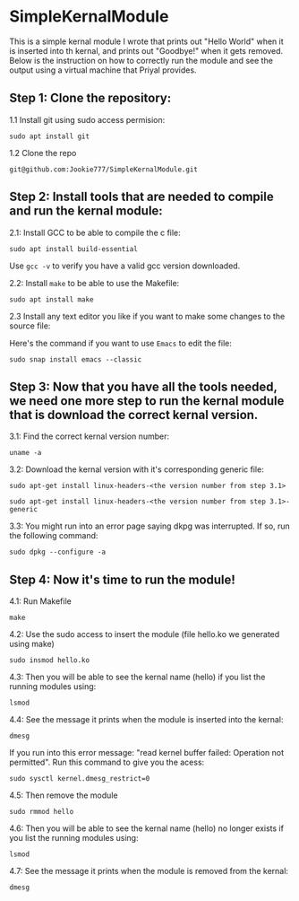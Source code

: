 # SimpleKernalModule

This is a simple kernal module I wrote that prints out "Hello World" when it is inserted into th kernal, and prints out "Goodbye!" when it gets removed.
Below is the instruction on how to correctly run the module and see the output using a virtual machine that Priyal provides.






## Step 1: Clone the repository:

1.1 Install git using sudo access permision:

```sudo apt install git```

1.2 Clone the repo

```git@github.com:Jookie777/SimpleKernalModule.git```




## Step 2: Install tools that are needed to compile and run the kernal module:

2.1: Install GCC to be able to compile the c file:

```sudo apt install build-essential```

Use `gcc -v` to verify you have a valid gcc version downloaded.

2.2: Install `make` to be able to use the Makefile:

```sudo apt install make```

2.3 Install any text editor you like if you want to make some changes to the source file:

Here's the command if you want to use `Emacs` to edit the file:

```sudo snap install emacs --classic```


## Step 3: Now that you have all the tools needed, we need one more step to run the kernal module that is download the correct kernal version.
3.1: Find the correct kernal version number:

```uname -a```

3.2: Download the kernal version with it's corresponding generic file:

```sudo apt-get install linux-headers-<the version number from step 3.1>```

```sudo apt-get install linux-headers-<the version number from step 3.1>-generic```

3.3: You might run into an error page saying dkpg was interrupted. If so, run the following command:

```sudo dpkg --configure -a```


## Step 4: Now it's time to run the module!

4.1: Run Makefile

```make```

4.2: Use the sudo access to insert the module (file hello.ko we generated using make)

```sudo insmod hello.ko```

4.3: Then you will be able to see the kernal name (hello) if you list the running modules using:

```lsmod```

4.4: See the message it prints when the module is inserted into the kernal:

```dmesg```

If you run into this error message: "read kernel buffer failed: Operation not permitted". Run this command to give you the acess:

```sudo sysctl kernel.dmesg_restrict=0```

4.5: Then remove the module

```sudo rmmod hello```

4.6: Then you will be able to see the kernal name (hello) no longer exists if you list the running modules using:

```lsmod```

4.7: See the message it prints when the module is removed from the kernal:

```dmesg```


